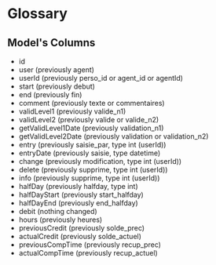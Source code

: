 # Glossary

## Model's Columns

* id
* user (previously agent)
* userId (previously perso_id or agent_id or agentId)
* start (previously debut)
* end (previously fin)
* comment (previously texte or commentaires)
* validLevel1 (previously valide_n1)
* validLevel2 (previously valide or valide_n2)
* getValidLevel1Date (previously validation_n1)
* getValidLevel2Date (previously validation or validation_n2)
* entry (previously saisie_par, type int (userId))
* entryDate (previously saisie, type datetime)
* change (previously modification, type int (userId))
* delete (previously supprime, type int (userId))
* info (previously supprime, type int (userId))
* halfDay (previously halfday, type int)
* halfDayStart (previously start_halfday)
* halfDayEnd (previously end_halfday)
* debit (nothing changed)
* hours (previously heures)
* previousCredit (previously solde_prec)
* actualCredit (previously solde_actuel)
* previousCompTime (previously recup_prec)
* actualCompTime (previously recup_actuel)
